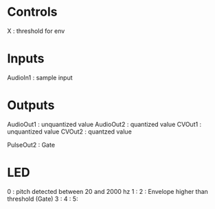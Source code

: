 # Controls
X : threshold for env

# Inputs
AudioIn1 : sample input
# Outputs
AudioOut1 : unquantized value
AudioOut2 : quantized value
CVOut1 : unquantized value
CVOut2 : quantzed value

PulseOut2 : Gate

# LED
0 : pitch detected between 20 and 2000 hz
1 : 
2 : Envelope higher than threshold (Gate)
3 :
4 :
5:
